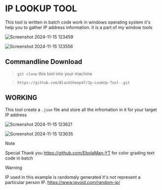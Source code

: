 <h1>IP LOOKUP TOOL</h1>
This tool is written in batch code work in windows operating system it's help you to gather IP address information. it is a part of my window tools <br>

![Screenshot 2024-11-15 123459](https://github.com/user-attachments/assets/586953dc-0186-41e9-a5fe-42e6107f492a)

![Screenshot 2024-11-15 123556](https://github.com/user-attachments/assets/04bea3a9-3b69-42f6-bf60-eae63d573acf)

<h2>Commandline Download</h2>

> `git clone` this tool into your machine<br>

> `https://github.com/BlackSheep47/Ip-LookUp-Tool-.git`

<h2>WORKING</h2>

This tool create a `.json` file and store all the infromation in it for your target IP address

![Screenshot 2024-11-15 123621](https://github.com/user-attachments/assets/d2bd3f34-feb6-4f06-8081-c8a0460aec8d)

![Screenshot 2024-11-15 123635](https://github.com/user-attachments/assets/68c31486-9baa-422c-b239-07731de20d28)

> [!Note]
> Special Thank you
> https://github.com/EbolaMan-YT for color grading text code in batch


> [!WARNING]
> IP used in this example is randomaly generated it's not represent a particular person IP.
> https://www.ipvoid.com/random-ip/
